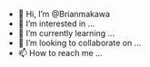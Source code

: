 - 👋 Hi, I’m @Brianmakawa
- 👀 I’m interested in ...
- 🌱 I’m currently learning ...
- 💞️ I’m looking to collaborate on ...
- 📫 How to reach me ...

<!---
Brianmakawa/Brianmakawa is a ✨ special ✨ repository because its `README.md` (this file) appears on your GitHub profile.
You can click the Preview link to take a look at your changes.
--->
